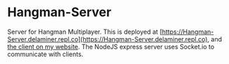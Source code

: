 # Hangman-Server
Server for Hangman Multiplayer. This is deployed at [https://Hangman-Server.delaminer.repl.co](https://Hangman-Server.delaminer.repl.co), and [the client on my website](https://github.com/Delaminer/Hangman-Multiplayer).
The NodeJS express server uses Socket.io to communicate with clients.
